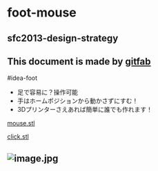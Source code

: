 # foot-mouse
## sfc2013-design-strategy
This document is made by [gitfab](http://gitfab.org)
---
#idea-foot

* 足で容易に？操作可能
* 手はホームポジションから動かさずにすむ！
* 3Dプリンターさえあれば簡単に誰でも作れます！

[mouse.stl](https://raw.github.com/malt03/foot-mouse/master/gitfab/resources/mouse.stl)

[click.stl](https://raw.github.com/malt03/foot-mouse/master/gitfab/resources/click.stl)

![image.jpg](https://raw.github.com/malt03/foot-mouse/master/gitfab/resources/image.jpg)
---
